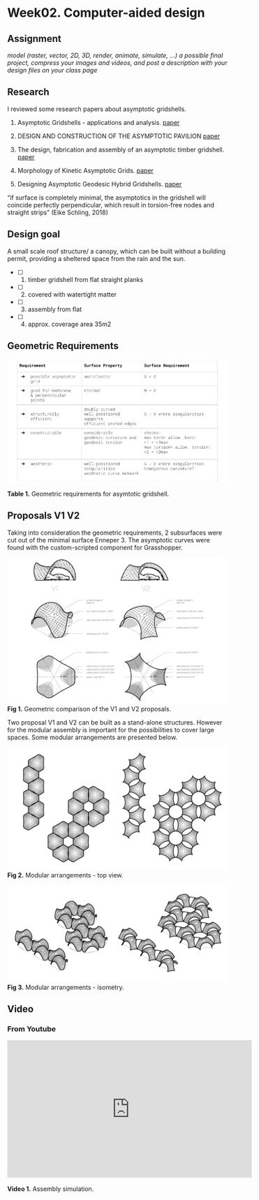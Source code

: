 # **Week02.** Computer-aided design

## Assignment
*model (raster, vector, 2D, 3D, render, animate, simulate, ...) a possible final project,
compress your images and videos,
and post a description with your design files on your class page*

## Research

I reviewed some research papers about asymptotic gridshells.

1. Asymptotic Gridshells - applications and analysis. [paper](https://www.behance.net/gallery/86066625/MT-Asymptotic-Gridshells-applications-and-analysis)

2. DESIGN AND CONSTRUCTION OF THE ASYMPTOTIC PAVILION [paper](https://mediatum.ub.tum.de/doc/1468899/1468899.pdf)

3. The design, fabrication and assembly of an asymptotic timber gridshell. [paper](https://www.researchgate.net/publication/336367443_The_design_fabrication_and_assembly_of_an_asymptotic_timber_gridshell)

4. Morphology of Kinetic Asymptotic Grids. [paper](https://eikeschling.com/2022/09/23/morphology-of-kinetic-asymptotic-grids/)

5. Designing Asymptotic Geodesic Hybrid Gridshells. [paper](https://eikeschling.com/2022/09/05/designing-asymptotic-geodesic-hybrid-gridshells/)


 “if surface is completely minimal, the asymptotics in the gridshell will coincide perfectly perpendicular, which result in torsion-free nodes and straight strips” (Eike Schling, 2018)

## Design goal

A small scale roof structure/ a canopy, which can be built without a building permit, providing a sheltered space from the rain and the sun.

- [ ] 1) timber gridshell from flat straight planks 

- [ ] 2) covered with watertight matter

- [ ] 3) assembly from flat

- [ ] 4) approx. coverage area 35m2


## Geometric Requirements

![](../images/week02/MSCA-table.jpg)

**Table 1.** Geometric requirements for asymtotic gridshell.

## Proposals V1 V2

Taking into consideration the geometric requirements, 2 subsurfaces were cut out of the minimal surface Enneper 3. The asymptotic curves were found with the custom-scripted component for Grasshopper.


![](../images/week02/V1V2-drawings.jpg)
**Fig 1.** Geometric comparison of the V1 and V2 proposals.

Two proposal V1 and V2 can be built as a stand-alone structures. However for the modular assembly is important for the possibilities to cover large spaces. Some modular arrangements are presented below.

![](../images/week02/V1V2-modularity.jpg)
**Fig 2.** Modular arrangements - top view.

![](../images/week02/V1V2-ISO.jpg)
**Fig 3.** Modular arrangements - isometry.



## Video



### From Youtube

<iframe width="560" height="315" src="https://youtube.com/embed/Mqb7dUGRLO0" frameborder="0" allow="autoplay; encrypted-media" allowfullscreen></iframe>

**Video 1.** Assembly simulation.



